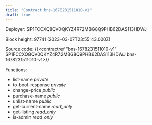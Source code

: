 ```yaml
---
title: "Contract bns-1678231511010-v1"
draft: true
---
```

Deployer: SP1FCCXQ8QV0QKYZ4R72MBG8Q9PHB62DAS113HDWJ


 



Block height: 97741 (2023-03-07T23:55:43.000Z)

Source code: {{<contractref "bns-1678231511010-v1" SP1FCCXQ8QV0QKYZ4R72MBG8Q9PHB62DAS113HDWJ bns-1678231511010-v1>}}

Functions:

* list-name _private_
* to-bool-response _private_
* change-price _public_
* purchase-name _public_
* unlist-name _public_
* get-current-name _read_only_
* get-listing _read_only_
* is-admin _read_only_
